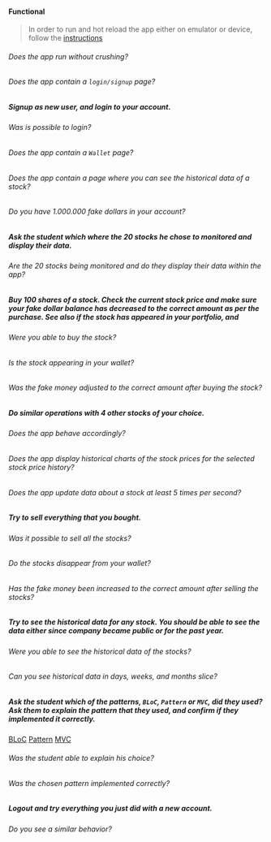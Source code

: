 #### Functional

> In order to run and hot reload the app either on emulator or device, follow the [instructions](https://docs.flutter.dev/get-started/test-drive?tab=androidstudio#run-the-app)

###### Does the app run without crushing?

###### Does the app contain a `login/signup` page?

##### Signup as new user, and login to your account.

###### Was is possible to login?

###### Does the app contain a `Wallet` page?

###### Does the app contain a page where you can see the historical data of a stock?

###### Do you have 1.000.000 fake dollars in your account?

##### Ask the student which where the 20 stocks he chose to monitored and display their data.

###### Are the 20 stocks being monitored and do they display their data within the app?

##### Buy 100 shares of a stock. Check the current stock price and make sure your fake dollar balance has decreased to the correct amount as per the purchase. See also if the stock has appeared in your portfolio, and

###### Were you able to buy the stock?

###### Is the stock appearing in your wallet?

###### Was the fake money adjusted to the correct amount after buying the stock?

##### Do similar operations with 4 other stocks of your choice.

###### Does the app behave accordingly?

###### Does the app display historical charts of the stock prices for the selected stock price history?

###### Does the app update data about a stock at least 5 times per second?

##### Try to sell everything that you bought.

###### Was it possible to sell all the stocks?

###### Do the stocks disappear from your wallet?

###### Has the fake money been increased to the correct amount after selling the stocks?

##### Try to see the historical data for any stock. You should be able to see the data either since company became public or for the past year.

###### Were you able to see the historical data of the stocks?

###### Can you see historical data in days, weeks, and months slice?

##### Ask the student which of the patterns, `BLoC`, `Pattern` or `MVC`, did they used? Ask them to explain the pattern that they used, and confirm if they implemented it correctly.

[BLoC](https://pub.dev/packages/flutter_bloc)
[Pattern](https://pub.dev/packages/provider)
[MVC](https://pub.dev/packages/mvc_pattern)

###### Was the student able to explain his choice?

###### Was the chosen pattern implemented correctly?

##### Logout and try everything you just did with a new account.

###### Do you see a similar behavior?
